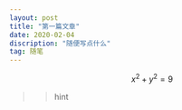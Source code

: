 ```yaml
---
layout: post
title: "第一篇文章"
date: 2020-02-04
discription: "随便写点什么"
tag: 随笔
---
```


$$
 x^2+y^2=9
 $$
>>hint
